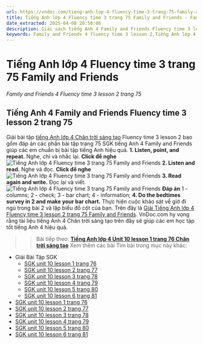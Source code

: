 ```yaml
---
url: https://vndoc.com/tieng-anh-lop-4-fluency-time-3-trang-75-family-and-friends-313973
title: Tiếng Anh lớp 4 Fluency time 3 trang 75 Family and Friends - Family and Friends 4 Fluency time 3 lesson 2 trang 75 - VnDoc.com
date_extracted: 2025-04-08 20:50:06
description: Giải sách tiếng Anh 4 Family and Friends Fluency time 3 lesson 2 hướng dẫn giải chi tiết các phần bài tập trang 75.
keywords: Family and Friends 4 fluency time 3 lesson 2,Tiếng Anh lớp 4 fluency time 3 lesson 2 trang 75,tiếng anh lớp 4 family and friends fluency time 3 lesson 2,family and friends lớp 4 fluency time 3 lesson 2,sách family and friends 4 fluency time 3 lesson 2,fluency time 3 lớp 4,tiếng anh lớp 4 fluency time 3,tiếng anh 4 fluency time 3,tiếng anh 4 family and friends fluency time 3,tiếng anh 4 fluency time 3 trang 75,Tiếng Anh lớp 4 fluency time 3 trang 75 Family and Friends
---
```


# Tiếng Anh lớp 4 Fluency time 3 trang 75 Family and Friends
 _Family and Friends 4 Fluency time 3 lesson 2 trang 75_
## Tiếng Anh 4 Family and Friends Fluency time 3 lesson 2 trang 75
Giải bài tập [tiếng Anh lớp 4 Chân trời sáng tạo](<https://vndoc.com/tieng-anh-lop-4-family-and-friends-national-edition>) Fluency time 3 lesson 2 bao gồm đáp án các phần bài tập trang 75 SGK tiếng Anh 4 Family and Friends giúp các em chuẩn bị bài tập tiếng Anh hiệu quả.
**1\. Listen, point, and repeat.** Nghe, chỉ và nhắc lại.
**Click để nghe**
![Tiếng Anh lớp 4 Fluency time 3 trang 75 Family and Friends](https://i.vdoc.vn/data/image/2024/01/11/tieng-anh-lop-4-fluency-time-3-trang-75-family-and-friends-1.png)
**2\. Listen and read.** Nghe và đọc.
**Click để nghe**
![Tiếng Anh lớp 4 Fluency time 3 trang 75 Family and Friends](https://i.vdoc.vn/data/image/2024/01/11/tieng-anh-lop-4-fluency-time-3-trang-75-family-and-friends-2.png)
**3\. Read again and write.** Đọc lại và viết.
![Tiếng Anh lớp 4 Fluency time 3 trang 75 Family and Friends](https://i.vdoc.vn/data/image/2024/01/11/tieng-anh-lop-4-fluency-time-3-trang-75-family-and-friends-3.png)
**Đáp án**
1 - columns;
2 - check;
3 - bar chart;
4 - information;
**4\. Do the bedtimes survey in 2 and make your bar chart.** Thực hiện cuộc khảo sát về giờ đi ngủ trong bài 2 và lập biểu đồ cột của bạn.
Trên đây là [Giải Tiếng Anh lớp 4 Fluency time 3 lesson 2 trang 75 Family and Friends](<https://vndoc.com/tieng-anh-lop-4-fluency-time-3-trang-75-family-and-friends-313973>). VnDoc.com hy vọng rằng tài liệu tiếng Anh 4 Chân trời sáng tạo trên đây sẽ giúp các em học tập tốt tiếng Anh 4 hiệu quả.
>> Bài tiếp theo: **[Tiếng Anh lớp 4 Unit 10 lesson 1 trang 76 Chân trời sáng tạo](<https://vndoc.com/tieng-anh-lop-4-unit-10-lesson-1-trang-76-family-and-friends-314184>)**
Xem thêm các bài Tìm bài trong mục này khác:
  * Giải Bài Tập SGK
    * [SGK unit 10 lesson 1 trang 76](</tieng-anh-lop-4-unit-10-lesson-1-trang-76-family-and-friends-314184>)
    * [SGK unit 10 lesson 2 trang 77](</tieng-anh-lop-4-unit-10-lesson-2-trang-77-family-and-friends-314188>)
    * [SGK unit 10 lesson 3 trang 78](</tieng-anh-lop-4-unit-10-lesson-3-trang-78-family-and-friends-314189>)
    * [SGK unit 10 lesson 4 trang 79](</tieng-anh-lop-4-unit-10-lesson-4-trang-79-family-and-friends-314190>)
    * [SGK unit 10 lesson 5 trang 80](</tieng-anh-lop-4-unit-10-lesson-5-trang-80-family-and-friends-314192>)
    * [SGK unit 10 lesson 6 trang 81](</tieng-anh-lop-4-unit-10-lesson-6-trang-81-family-and-friends-314195>)
  * [SGK unit 10 lesson 1 trang 76](</tieng-anh-lop-4-unit-10-lesson-1-trang-76-family-and-friends-314184>)
  * [SGK unit 10 lesson 2 trang 77](</tieng-anh-lop-4-unit-10-lesson-2-trang-77-family-and-friends-314188>)
  * [SGK unit 10 lesson 3 trang 78](</tieng-anh-lop-4-unit-10-lesson-3-trang-78-family-and-friends-314189>)
  * [SGK unit 10 lesson 4 trang 79](</tieng-anh-lop-4-unit-10-lesson-4-trang-79-family-and-friends-314190>)
  * [SGK unit 10 lesson 5 trang 80](</tieng-anh-lop-4-unit-10-lesson-5-trang-80-family-and-friends-314192>)
  * [SGK unit 10 lesson 6 trang 81](</tieng-anh-lop-4-unit-10-lesson-6-trang-81-family-and-friends-314195>)

